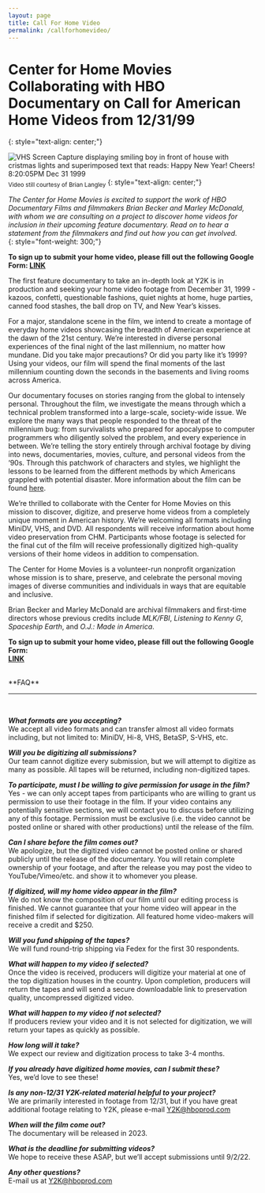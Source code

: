 ```yaml
---
layout: page
title: Call For Home Video
permalink: /callforhomevideo/
---
```


# **Center for Home Movies Collaborating with HBO Documentary on Call for American Home Videos from 12/31/99**
{: style="text-align: center;"}

![VHS Screen Capture displaying smiling boy in front of house with cristmas lights and superimposed text that reads: Happy New Year! Cheers! 8:20:05PM Dec 31 1999](../assets/img/NYEScreenGrab.png) 
<sub style="text-align: center;">Video still courtesy of Brian Langley</sub>
{: style="text-align: center;"}

*The Center for Home Movies is excited to support the work of HBO Documentary Films and filmmakers Brian Becker and Marley McDonald, with whom we are consulting on a project to discover home videos for inclusion in their upcoming feature documentary. Read on to hear a statement from the filmmakers and find out how you can get involved.*  
{: style="font-weight: 300;"}

**To sign up to submit your home video, please fill out the following Google Form: 
[LINK](https://docs.google.com/forms/d/e/1FAIpQLSdQlttWkfguWzNLMgMnsG636I4wEUyIBXfsk7cWJXLrelyV7A/viewform)**

The first feature documentary to take an in-depth look at Y2K is in production and seeking your home video footage from December 31, 1999 - kazoos, confetti, questionable fashions, quiet nights at home, huge parties, canned food stashes, the ball drop on TV, and New Year’s kisses.

For a major, standalone scene in the film, we intend to create a montage of everyday home videos showcasing the breadth of American experience at the dawn of the 21st century. We’re interested in diverse personal experiences of the final night of the last millennium, no matter how mundane. Did you take major precautions? Or did you party like it’s 1999? Using your videos, our film will spend the final moments of the last millennium counting down the seconds in the basements and living rooms across America. 

Our documentary focuses on stories ranging from the global to intensely personal. Throughout the film, we investigate the means through which a technical problem transformed into a large-scale, society-wide issue. We explore the many ways that people responded to the threat of the millennium bug: from survivalists who prepared for apocalypse to computer programmers who diligently solved the problem, and every experience in between. We’re telling the story entirely through archival footage by diving into news, documentaries, movies, culture, and personal videos from the ‘90s. Through this patchwork of characters and styles, we highlight the lessons to be learned from the different methods by which Americans grappled with potential disaster. More information about the film can be found [here](https://pressroom.warnermedia.com/us/media-release/hbo-production-documentary-feature-about-y2k-scare-computer-glitch-threatened-end).

We’re thrilled to collaborate with the Center for Home Movies on this mission to discover, digitize, and preserve home videos from a completely unique moment in American history. We’re welcoming all formats including MiniDV, VHS, and DVD. All respondents will receive information about home video preservation from CHM. Participants whose footage is selected for the final cut of the film will receive professionally digitized high-quality versions of their home videos in addition to compensation. 

The Center for Home Movies is a volunteer-run nonprofit organization whose mission is to share, preserve, and celebrate the personal moving images of diverse communities and individuals in ways that are equitable and inclusive. 

Brian Becker and Marley McDonald are archival filmmakers and first-time directors whose previous credits include *MLK/FBI*, *Listening to Kenny G*, *Spaceship Earth*, and *O.J.: Made in America*. 

**To sign up to submit your home video, please fill out the following Google Form:	 	 
[LINK](https://docs.google.com/forms/d/e/1FAIpQLSdQlttWkfguWzNLMgMnsG636I4wEUyIBXfsk7cWJXLrelyV7A/viewform)**

<br>
**FAQ**
<hr/><br>

__*What formats are you accepting?*__ <br>
We accept all video formats and can transfer almost all video formats including, but not limited to: MiniDV, Hi-8, VHS, BetaSP, S-VHS, etc.

__*Will you be digitizing all submissions?*__ <br>
Our team cannot digitize every submission, but we will attempt to digitize as many as possible. All tapes will be returned, including non-digitized tapes.

__*To participate, must I be willing to give permission for usage in the film?*__ <br>
Yes - we can only accept tapes from participants who are willing to grant us permission to use their footage in the film. If your video contains any potentially sensitive sections, we will contact you to discuss before utilizing any of this footage. Permission must be exclusive (i.e. the video cannot be posted online or shared with other productions) until the release of the film. 

__*Can I share before the film comes out?*__ <br>
We apologize, but the digitized video cannot be posted online or shared publicly until the release of the documentary. You will retain complete ownership of your footage, and after the release you may post the video to YouTube/Vimeo/etc. and show it to whomever you please.

__*If digitized, will my home video appear in the film?*__ <br>
We do not know the composition of our film until our editing process is finished. We cannot guarantee that your home video will appear in the finished film if selected for digitization. All featured home video-makers will receive a credit and $250.

__*Will you fund shipping of the tapes?*__ <br>
We will fund round-trip shipping via Fedex for the first 30 respondents.

__*What will happen to my video if selected?*__ <br>
Once the video is received, producers will digitize your material at one of the top digitization houses in the country. Upon completion, producers will return the tapes and will send a secure downloadable link to preservation quality, uncompressed digitized video.

__*What will happen to my video if not selected?*__ <br>
If producers review your video and it is not selected for digitization, we will return your tapes as quickly as possible. 

__*How long will it take?*__ <br>
We expect our review and digitization process to take 3-4 months.

__*If you already have digitized home movies, can I submit these?*__ <br>
Yes, we’d love to see these!

__*Is any non-12/31 Y2K-related material helpful to your project?*__ <br>
We are primarily interested in footage from 12/31, but if you have great additional footage relating to Y2K, please e-mail [Y2K@hboprod.com](mailto:Y2K@hboprod.com) 

__*When will the film come out?*__ <br>
The documentary will be released in 2023.

__*What is the deadline for submitting videos?*__ <br>
We hope to receive these ASAP, but we’ll accept submissions until 9/2/22.

__*Any other questions?*__ <br>
E-mail us at [Y2K@hboprod.com](mailto:Y2K@hboprod.com)
